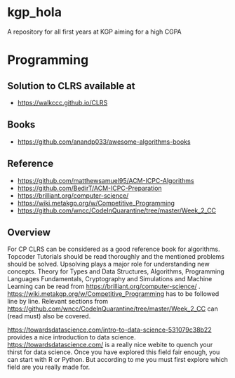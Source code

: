 # kgp_hola
A repository for all first years at KGP aiming for a high CGPA



# Programming

## Solution to CLRS available at
* https://walkccc.github.io/CLRS

## Books 
* https://github.com/anandp033/awesome-algorithms-books

## Reference
* https://github.com/matthewsamuel95/ACM-ICPC-Algorithms
* https://github.com/BedirT/ACM-ICPC-Preparation
* https://brilliant.org/computer-science/
* https://wiki.metakgp.org/w/Competitive_Programming
* https://github.com/wncc/CodeInQuarantine/tree/master/Week_2_CC

## Overview

For CP CLRS can be considered as a good reference book 
for algorithms. Topcoder Tutorials should be read thoroughly and 
the mentioned problems should be solved. Upsolving plays a major 
role for understanding new concepts. Theory for Types and Data Structures,
Algorithms, Programming Languages Fundamentals, Cryptography and Simulations
 and Machine Learning can be read from https://brilliant.org/computer-science/ .
 https://wiki.metakgp.org/w/Competitive_Programming has to be followed line 
 by line. Relevant sections from https://github.com/wncc/CodeInQuarantine/tree/master/Week_2_CC 
 can (read must) also be covered.
 
 https://towardsdatascience.com/intro-to-data-science-531079c38b22 provides a nice 
 introduction to data science. https://towardsdatascience.com/ is a really nice webite 
 to quench your thirst for data science. Once you have explored this field fair enough, 
 you can start with R or Python. But according to me you must first explore which field 
 are you really made for.
 

